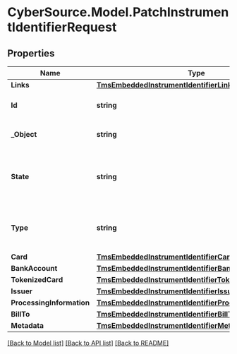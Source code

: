 # CyberSource.Model.PatchInstrumentIdentifierRequest
## Properties

Name | Type | Description | Notes
------------ | ------------- | ------------- | -------------
**Links** | [**TmsEmbeddedInstrumentIdentifierLinks**](TmsEmbeddedInstrumentIdentifierLinks.md) |  | [optional] 
**Id** | **string** | The Id of the Instrument Identifier Token.  | [optional] 
**_Object** | **string** | The type.  Possible Values: - instrumentIdentifier  | [optional] 
**State** | **string** | Issuers state for the card number. Possible Values: - ACTIVE - CLOSED : The account has been closed.  | [optional] 
**Type** | **string** | The type of Instrument Identifier. Possible Values: - enrollable card  | [optional] 
**Card** | [**TmsEmbeddedInstrumentIdentifierCard**](TmsEmbeddedInstrumentIdentifierCard.md) |  | [optional] 
**BankAccount** | [**TmsEmbeddedInstrumentIdentifierBankAccount**](TmsEmbeddedInstrumentIdentifierBankAccount.md) |  | [optional] 
**TokenizedCard** | [**TmsEmbeddedInstrumentIdentifierTokenizedCard**](TmsEmbeddedInstrumentIdentifierTokenizedCard.md) |  | [optional] 
**Issuer** | [**TmsEmbeddedInstrumentIdentifierIssuer**](TmsEmbeddedInstrumentIdentifierIssuer.md) |  | [optional] 
**ProcessingInformation** | [**TmsEmbeddedInstrumentIdentifierProcessingInformation**](TmsEmbeddedInstrumentIdentifierProcessingInformation.md) |  | [optional] 
**BillTo** | [**TmsEmbeddedInstrumentIdentifierBillTo**](TmsEmbeddedInstrumentIdentifierBillTo.md) |  | [optional] 
**Metadata** | [**TmsEmbeddedInstrumentIdentifierMetadata**](TmsEmbeddedInstrumentIdentifierMetadata.md) |  | [optional] 

[[Back to Model list]](../README.md#documentation-for-models) [[Back to API list]](../README.md#documentation-for-api-endpoints) [[Back to README]](../README.md)

